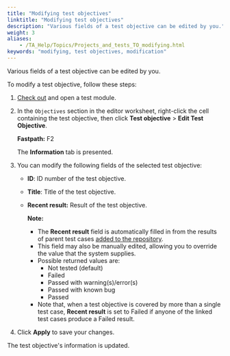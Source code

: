 ```yaml
--- 
title: "Modifying test objectives"
linktitle: "Modifying test objectives"
description: "Various fields of a test objective can be edited by you."
weight: 3
aliases: 
    - /TA_Help/Topics/Projects_and_tests_TO_modifying.html
keywords: "modifying, test objectives, modification"
---
```


Various fields of a test objective can be edited by you.

To modify a test objective, follow these steps:

1.  [Check out](/TA_Help/Topics/Project_items_checkout.html) and open a test module.

2.  In the `Objectives` section in the editor worksheet, right-click the cell containing the test objective, then click **Test objective** \> **Edit Test Objective**.

    **Fastpath:** F2

    The **Information** tab is presented.

3.  You can modify the following fields of the selected test objective:

    -   **ID**: ID number of the test objective.
    -   **Title**: Title of the test objective.
    -   **Recent result:** Result of the test objective.

        **Note:**

        -   The **Recent result** field is automatically filled in from the results of parent test cases [added to the repository](/TA_Help/Topics/Test_result_storing.html).
        -   This field may also be manually edited, allowing you to override the value that the system supplies.
        -   Possible returned values are:
            -   Not tested \(default\)
            -   Failed
            -   Passed with warning\(s\)/error\(s\)
            -   Passed with known bug
            -   Passed
        -   Note that, when a test objective is covered by more than a single test case, **Recent result** is set to Failed if anyone of the linked test cases produce a Failed result.
4.  Click **Apply** to save your changes.


The test objective's information is updated.





